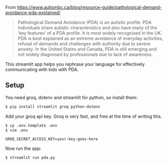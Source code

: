 From https://www.autismbc.ca/blog/resource-guide/pathological-demand-avoidance-pda-explained/

> Pathological Demand Avoidance (PDA) is an autistic profile. PDA individuals share autistic characteristics and also have many of the ‘key features’ of a PDA profile. It is most widely recognized in the UK. PDA is best explained as an extreme avoidance of everyday activities, refusal of demands and challenges with authority due to severe anxiety. In the United States and Canada, PDA is still emerging and not widely diagnosed by professionals due to lack of awareness.

This streamlit app helps you rephrase your language for effectively communicating with kids with PDA.

Setup
---

You need groq, dotenv and streamlit for python, so install them:
```sh
$ pip install streamlit groq python-dotenv
```

Add your groq api key. Groq is very fast, and free at the time of writing this.
```sh
$ cp .env.template .env
$ vim .env
```

```.env
GROQ_SECRET_ACCESS_KEY=your-key-goes-here
```

Now run the app:
```
$ streamlit run pda.py
```

